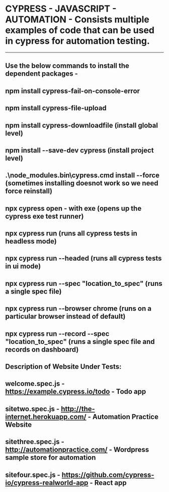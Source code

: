 # CYPRESS - JAVASCRIPT - AUTOMATION - Consists multiple examples of code that can be used in cypress for automation testing.
--------------------------------------------------------------------------------------------------------------
Use the below commands to install the dependent packages - 
--------------------------------------------------------------------------------------------------------------
npm install cypress-fail-on-console-error 
--------------------------------------------------------------------------------------------------------------
npm install cypress-file-upload
--------------------------------------------------------------------------------------------------------------
npm install cypress-downloadfile (install global level)
--------------------------------------------------------------------------------------------------------------
npm install --save-dev cypress (install project level)
--------------------------------------------------------------------------------------------------------------
.\node_modules\.bin\cypress.cmd install --force (sometimes installing doesnot work so we need force reinstall)
--------------------------------------------------------------------------------------------------------------
npx cypress open - with exe (opens up the cypress exe test runner)
--------------------------------------------------------------------------------------------------------------
npx cypress run   (runs all cypress tests in headless mode)
--------------------------------------------------------------------------------------------------------------
npx cypress run --headed   (runs all cypress tests in ui mode)
--------------------------------------------------------------------------------------------------------------
npx cypress run --spec "location_to_spec" (runs a single spec file)
--------------------------------------------------------------------------------------------------------------
npx cypress run --browser chrome (runs on a particular browser instead of default)
--------------------------------------------------------------------------------------------------------------
npx cypress run  --record --spec "location_to_spec" (runs a single spec file and records on dashboard)
--------------------------------------------------------------------------------------------------------------

Description of Website Under Tests:
--------------------------------------------------------------------------------------------------------------
welcome.spec.js -  https://example.cypress.io/todo - Todo app
--------------------------------------------------------------------------------------------------------------
sitetwo.spec.js - http://the-internet.herokuapp.com/ - Automation Practice Website
--------------------------------------------------------------------------------------------------------------
sitethree.spec.js - http://automationpractice.com/ - Wordpress sample store for automation
--------------------------------------------------------------------------------------------------------------
sitefour.spec.js - https://github.com/cypress-io/cypress-realworld-app - React app 
--------------------------------------------------------------------------------------------------------------
